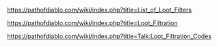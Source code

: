 https://pathofdiablo.com/wiki/index.php?title=List_of_Loot_Filters

https://pathofdiablo.com/wiki/index.php?title=Loot_Filtration

https://pathofdiablo.com/wiki/index.php?title=Talk:Loot_Filtration_Codes
